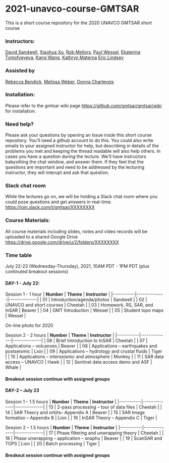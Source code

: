 # 2021-unavco-course-GMTSAR
This is a short course repository for the 2020 UNAVCO GMTSAR short course

### Instructors:
[David Sandwell](https://topex.ucsd.edu/sandwell/),
[Xiaohua Xu](https://scholar.google.com/citations?user=ME1EfdsAAAAJ&hl=en),
[Rob Mellors](https://people.llnl.gov/mellors1),
[Paul Wessel](http://www.soest.hawaii.edu/wessel/),
[Ekaterina Tymofyeyeva](https://igppweb.ucsd.edu/~etymofyeyeva/),
[Kang Wang](http://seismo.berkeley.edu/~kwang/),
[Kathryn Materna](https://scholar.google.com/citations?user=sBJoFrkAAAAJ&hl=en)
[Eric Lindsey](https://www.planetmechanic.net/about-me)

### Assisted by
[Rebecca Bendick](https://www.unavco.org/highlights/2020/unavco-president.html),
[Melissa Weber](https://connect.unavco.org/display/per018591),
[Donna Charlevoix](https://connect.unavco.org/display/per968358)

### Installation:
Please refer to the gmtsar wiki page https://github.com/gmtsar/gmtsar/wiki for installation.

### Need help?
Please ask your questions by opening an Issue insde this short course repository. You'll need a github account to do this. You could also write emails to your assigned instructor for help, but describing in details of the problems you met and keeping the thread readable will also help others. In cases you have a question during the lecture. We'll have instructors babysitting the chat window, and answer them. If they feel that the questions are important and need to be addressed by the lecturing instructor, they will interupt and ask that question.  

### Slack chat room
While the lectures go on, we will be holding a Slack chat room where you could pose questions and get answers in real-time.
https://join.slack.com/t/gmtsar/XXXXXXXX

### Course Materials:
All course materials including slides, notes and video records will be uploaded to a shared Google Drive https://drive.google.com/drive/u/2/folders/XXXXXXXX

### Time table
July 22-23 (Wednesday-Thursday), 2021, 10AM PDT - 1PM PDT (plus continuted breakout sessions)
#### DAY-1 -  July 22:
Session 1 - 1 hour
| **Number** | **Theme** | **Instructor** |
|-----------|--------------|--------------|
| 01    | Introduction/agenda/photos | Sandwell  |
| 02    | UNAVCO and short courses | Cheetah  |
| 03    | Homework, RS, SAR, and InSAR | Beaver |
| 04    | GMT Introduction | Wessel |
| 05    | Student topo maps | Wessel |

On-line photo for 2020

Session 2 - 2 hours
| **Number** | **Theme** | **Instructor** |
|-----------|--------------|--------------|
| 06    | Brief Introduction to InSAR | Cheetah |
| 07    | Applications – volcanoes | Beaver |
| 08    | Applications – earthquakes and postseismic | Lion |
| 09    | Applications – hydrology and crustal fluids | Tiger |
| 10    | Applications – interseismic and atmosphere | Monkey |
| 11    | SAR data access – UNAVCO | Hawk |
| 12    | Sentinel data access demo and ASF | Whale |
#### Breakout session continue with assigned groups

#### DAY-2 – July 23
Session 1 – 1.5 hours
| **Number** | **Theme** | **Instructor** |
|-----------|--------------|--------------|
| 13    | 2-pass processing – tour of data files | Cheetah |
| 14    | SAR Theory and orbits– Appendix A | Beaver |
| 15    | SAR Image formation – Appendix B | Lion |
| 16    | InSAR Theory – Appendix C | Tiger |

Session 2 – 1.5 hours
| **Number** | **Theme** | **Instructor** |
|-----------|--------------|--------------|
| 17    | Phase filtering and unwrapping theory | Cheetah |
| 18    | Phase unwrapping – application – snaphu | Beaver |
| 19    | ScanSAR and TOPS | Lion |
| 20    | Batch processing | Tiger |
#### Breakout session continue with assigned groups


